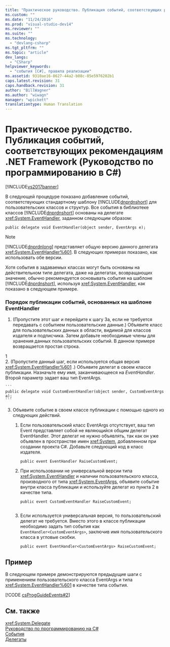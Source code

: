 ```yaml
---
title: "Практическое руководство. Публикация событий, соответствующих рекомендациям .NET Framework (Руководство по программированию в C#) | Microsoft Docs"
ms.custom: ""
ms.date: "11/24/2016"
ms.prod: "visual-studio-dev14"
ms.reviewer: ""
ms.suite: ""
ms.technology: 
  - "devlang-csharp"
ms.tgt_pltfrm: ""
ms.topic: "article"
dev_langs: 
  - "CSharp"
helpviewer_keywords: 
  - "события [C#], правила реализации"
ms.assetid: 9310ae16-8627-44a2-b08c-05e5976202b1
caps.latest.revision: 31
caps.handback.revision: 31
author: "BillWagner"
ms.author: "wiwagn"
manager: "wpickett"
translationtype: Human Translation
---
```

# Практическое руководство. Публикация событий, соответствующих рекомендациям .NET Framework (Руководство по программированию в C#)
[!INCLUDE[vs2017banner](../../../csharp/includes/vs2017banner.md)]

В следующей процедуре показано добавление событий, соответствующих стандартному шаблону [!INCLUDE[dnprdnshort](../../../csharp/getting-started/includes/dnprdnshort_md.md)] для пользовательских классов и структур.  Все события в библиотеке классов [!INCLUDE[dnprdnshort](../../../csharp/getting-started/includes/dnprdnshort_md.md)] основаны на делегате <xref:System.EventHandler>, заданном следующим образом:  
  
```  
public delegate void EventHandler(object sender, EventArgs e);  
```  
  
> [!NOTE]
>  [!INCLUDE[dnprdnlong](../../../csharp/programming-guide/events/includes/dnprdnlong_md.md)] представляет общую версию данного делегата <xref:System.EventHandler%601>.  В следующих примерах показано, как использовать обе версии.  
  
 Хотя события в задаваемых классах могут быть основаны на действительном типе делегата, даже на делегатах, возвращающих значение, обычно рекомендуется основывать события на шаблоне [!INCLUDE[dnprdnshort](../../../csharp/getting-started/includes/dnprdnshort_md.md)], используя <xref:System.EventHandler>, как показано в следующем примере.  
  
### Порядок публикации событий, основанных на шаблоне EventHandler  
  
1.  \(Пропустите этот шаг и перейдите к шагу 3a, если не требуется передавать с событием пользовательские данные.\) Объявите класс для пользовательских данных в области, видимой для классов издателя и подписчика.  Затем добавьте необходимые члены для хранения данных пользовательских событий.  В данном примере возвращается простая строка.  
  
<CodeContentPlaceHolder>1</CodeContentPlaceHolder>  
2.  \(Пропустите данный шаг, если используется общая версия <xref:System.EventHandler%601> .\) Объявите делегат в своем классе публикации.  Назначьте ему имя, заканчивающееся на *EventHandler*.  Второй параметр задает ваш тип EventArgs.  
  
    ```  
    public delegate void CustomEventHandler(object sender, CustomEventArgs a);  
    ```  
  
3.  Объявите событие в своем классе публикации с помощью одного из следующих действий.  
  
    1.  Если пользовательский класс EventArgs отсутствует, ваш тип Event представляет собой не являющийся общим делегат EventHandler.  Этот делегат не нужно объявлять, так как он уже объявлен в пространстве имен <xref:System>, добавленном при создании проекта C\#.  Добавьте следующий код в класс издателя.  
  
        ```  
        public event EventHandler RaiseCustomEvent;  
        ```  
  
    2.  При использовании не универсальной версии типа <xref:System.EventHandler> и наличии пользовательского класса, производного от типа <xref:System.EventArgs>, объявите событие внутри класса публикации и используйте делегат из пункта 2 в качестве типа.  
  
        ```  
        public event CustomEventHandler RaiseCustomEvent;  
  
        ```  
  
    3.  Если используется универсальная версия, то пользовательский делегат не требуется.  Вместо этого в классе публикации необходимо задать тип события как `EventHandler<CustomEventArgs>`, заключив имя пользовательского класса в угловые скобки.  
  
        ```  
        public event EventHandler<CustomEventArgs> RaiseCustomEvent;  
        ```  
  
## Пример  
 В следующем примере демонстрируются предыдущие шаги с применением пользовательского класса EventArgs и типа <xref:System.EventHandler%601> в качестве типа события.  
  
 [!CODE [csProgGuideEvents#2](../CodeSnippet/VS_Snippets_VBCSharp/csProgGuideEvents#2)]  
  
## См. также  
 <xref:System.Delegate>   
 [Руководство по программированию на C\#](../../../csharp/programming-guide/index.md)   
 [События](../../../csharp/programming-guide/events/index.md)   
 [Делегаты](../../../csharp/programming-guide/delegates/index.md)